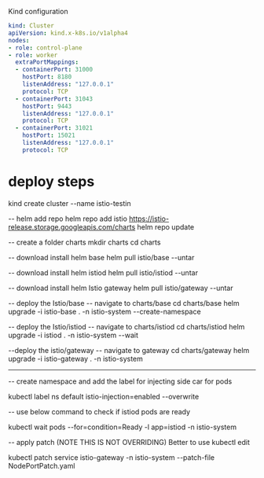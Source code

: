 
Kind configuration

```yaml
kind: Cluster
apiVersion: kind.x-k8s.io/v1alpha4
nodes:
- role: control-plane
- role: worker
  extraPortMappings:
  - containerPort: 31000
    hostPort: 8180
    listenAddress: "127.0.0.1"
    protocol: TCP
  - containerPort: 31043
    hostPort: 9443
    listenAddress: "127.0.0.1"
    protocol: TCP
  - containerPort: 31021
    hostPort: 15021
    listenAddress: "127.0.0.1"
    protocol: TCP
```

# deploy steps

kind create cluster --name istio-testin

-- helm add repo
helm repo add istio https://istio-release.storage.googleapis.com/charts
helm repo update

-- create a folder charts
mkdir charts
cd charts 

-- download install helm base
helm pull istio/base --untar

-- download install helm istiod
helm pull istio/istiod --untar

-- download install helm Istio gateway
helm pull istio/gateway --untar


-- deploy the Istio/base
-- navigate to charts/base
cd charts/base
helm upgrade -i istio-base . -n istio-system --create-namespace

-- deploy the Istio/istiod
-- navigate to charts/istiod
cd charts/istiod
helm upgrade -i istiod . -n istio-system --wait


--deploy the istio/gateway
-- navigate to gateway
cd charts/gateway
helm upgrade -i istio-gateway . -n istio-system

---------
-- create namespace and add the label for injecting side car for pods

kubectl label ns default istio-injection=enabled --overwrite

-- use below command to check if istiod pods are ready

kubectl wait pods --for=condition=Ready -l app=istiod -n istio-system

-- apply patch (NOTE THIS IS NOT OVERRIDING) Better to use kubectl edit

kubectl patch service istio-gateway -n istio-system --patch-file NodePortPatch.yaml
